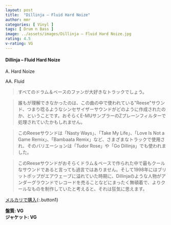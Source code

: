 ```yaml
---
layout: post
title:  "Dillinja – Fluid Hard Noize"
author: mmr
categories: [ Vinyl ]
tags: [ Drum n Bass ]
image: ../assets/images/Dillinja – Fluid Hard Noize.jpg
rating: 4.5
v-rating: VG
---
```


#### Dillinja – Fluid Hard Noize

A. Hard Noize

AA. Fluid

> すべてのドラム＆ベースのファンが大好きなトラックでしょう。

> 誰もが理解できなかったのは、この曲の中で使われている"Reese"サウンド、つまり唸るようなシンセサイザーサウンドがどのように作成されたのか、ということです。おそらくE-MUサンプラーのZプレーンフィルターで処理されていたかもしれません。

> このReeseサウンドは「Nasty Ways」、「Take My Life」、「Love Is Not a Game Remix」、「Bambaata Remix」など、さまざまなトラックで使用され、そのバリエーションは「Tudor Rose」や「Go Dillinja」でも使われました。

> このReeseサウンドがおそらくドラム＆ベースで作られた中で最もクールなサウンドであると言っても過言ではありません。そして1998年にはブリットポップがエアウェーブに溢れていた時期に、Dillinjaのような人物がアンダーグラウンドでレコードを売ることなどにまったく無頓着で、よりクールなものを制作していたと考えると、それは狂気に思えます。

[メルカリで購入](https://jp.mercari.com/item/m77354316625){:.button1}

<div class="mt-4 mb-4 d-flex align-items-center">
<strong class="mr-1">盤質: VG</strong>
</div>
<div class="mt-4 mb-4 d-flex align-items-center">
<strong class="mr-1">ジャケット: VG</strong>
</div>
